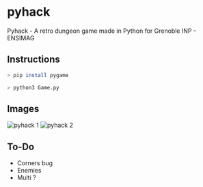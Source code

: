 # pyhack
Pyhack - A retro dungeon game made in Python for Grenoble INP - ENSIMAG

## Instructions
```bash
> pip install pygame
```
```bash
> python3 Game.py
```

## Images
![pyhack 1](https://matthieupetit.com/images/pyhack-1.png)
![pyhack 2](https://matthieupetit.com/images/pyhack-2.png)

## To-Do
- Corners bug
- Enemies
- Multi ?
